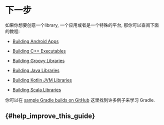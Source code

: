 # 下一步

如果你想要创意一个library, 一个应用或者是一个特殊的平台, 那你可以查阅下面的教程:

* [Building Android Apps](https://guides.gradle.org/building-android-apps)

* [Building C++ Executables](https://guides.gradle.org/building-cpp-executables)

* [Building Groovy Libraries](https://guides.gradle.org/building-groovy-libraries)

* [Building Java Libraries](https://guides.gradle.org/building-java-libraries)

* [Building Kotlin JVM Libraries](https://guides.gradle.org/building-kotlin-jvm-libraries)

* [Building Scala Libraries](https://guides.gradle.org/building-scala-libraries)

你可以在 [sample Gradle builds on GitHub](https://github.com/gradle/gradle/tree/master/subprojects/docs/src/samples) 这里找到许多例子来学习 Gradle.

## [ ](https://guides.gradle.org/creating-new-gradle-builds/?_ga=2.191880558.599696663.1521685504-557532416.1521019880#help_improve_this_guide) {#help_improve_this_guide}



